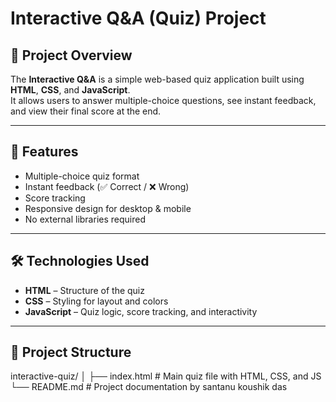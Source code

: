 # Interactive Q&A (Quiz) Project

## 📌 Project Overview
The **Interactive Q&A** is a simple web-based quiz application built using **HTML**, **CSS**, and **JavaScript**.  
It allows users to answer multiple-choice questions, see instant feedback, and view their final score at the end.

---

## 🎯 Features
- Multiple-choice quiz format
- Instant feedback (✅ Correct / ❌ Wrong)
- Score tracking
- Responsive design for desktop & mobile
- No external libraries required

---

## 🛠 Technologies Used
- **HTML** – Structure of the quiz
- **CSS** – Styling for layout and colors
- **JavaScript** – Quiz logic, score tracking, and interactivity

---

## 📂 Project Structure
 interactive-quiz/
│
├── index.html # Main quiz file with HTML, CSS, and JS
└── README.md # Project documentation
by santanu koushik das 

